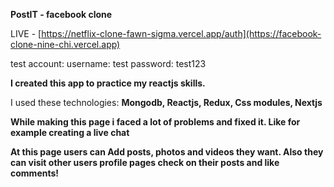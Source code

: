 ****PostIT - facebook clone****

LIVE - [https://netflix-clone-fawn-sigma.vercel.app/auth](https://facebook-clone-nine-chi.vercel.app)

test account: 
username: test
password: test123

**I created this app to practice my reactjs skills.**

I used these technologies: **Mongodb, Reactjs, Redux, Css modules, Nextjs** 

**While making this page i faced a lot of problems and fixed it. Like for example creating a live chat**

**At this page users can Add posts, photos and videos they want. Also they can visit other users profile pages check on their posts and like comments!**

